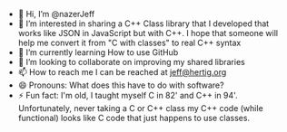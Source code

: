 - 👋 Hi, I’m @nazerJeff
- 👀 I’m interested in sharing a C++ Class library that I developed that works like JSON in JavaScript but with C++.  I hope that someone will help me convert it from "C with classes" to real C++ syntax 
- 🌱 I’m currently learning How to use GitHub
- 💞️ I’m looking to collaborate on improving my shared libraries 
- 📫 How to reach me I can be reached at jeff@hertig.org
- 😄 Pronouns: What does this have to do with software?
- ⚡ Fun fact: I'm old, I taught myself C in 82' and C++ in 94'.  Unfortunately, never taking a C or C++ class my C++ code (while functional) looks like C code that just happens to use classes.
<!---
nazerJeff/nazerJeff is a ✨ special ✨ repository because its `README.md` (this file) appears on your GitHub profile.
You can click the Preview link to take a look at your changes.
--->
